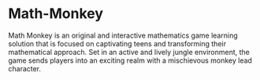 # Math-Monkey
Math Monkey is an original and interactive mathematics game learning solution that is focused on captivating teens and transforming their mathematical approach. Set in an active and lively jungle environment, the game sends players into an exciting realm with a mischievous monkey lead character.
